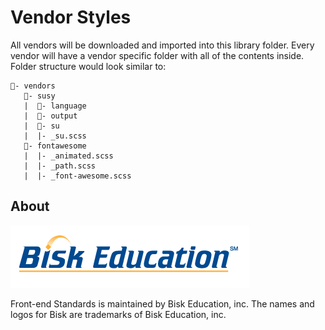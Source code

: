 # Vendor Styles

All vendors will be downloaded and imported into this library folder. Every vendor
will have a vendor specific folder with all of the contents inside. Folder structure
would look similar to:

```
📂- vendors
   📂- susy
   |  📁- language
   |  📁- output
   |  📁- su
   |  |- _su.scss
   📂- fontawesome
   |  |- _animated.scss
   |  |- _path.scss
   |  |- _font-awesome.scss
```

## About

![Bisk Education Logo](src/images/logo.png)

Front-end Standards is maintained by Bisk Education, inc. The names and logos for Bisk are trademarks of Bisk Education, inc.
